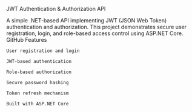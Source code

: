 JWT Authentication & Authorization API

A simple .NET-based API implementing JWT (JSON Web Token) authentication and authorization. This project demonstrates secure user registration, login, and role-based access control using ASP.NET Core.​
GitHub
Features

    User registration and login

    JWT-based authentication

    Role-based authorization

    Secure password hashing

    Token refresh mechanism

    Built with ASP.NET Core
